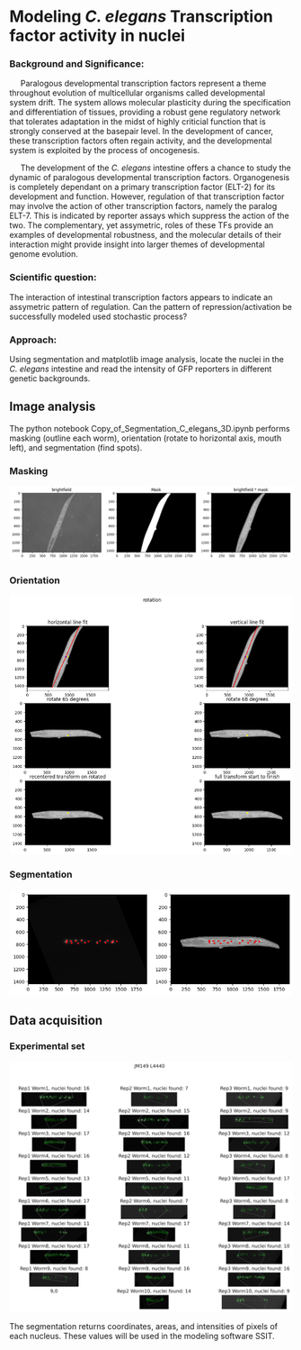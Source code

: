 # Modeling *C. elegans* Transcription factor activity in nuclei

### Background and Significance:

&nbsp;&nbsp;&nbsp;&nbsp;&nbsp;Paralogous developmental transcription factors represent a theme throughout evolution of multicellular organisms called developmental system drift.  The system allows molecular plasticity during the specification and differentiation of tissues, providing a robust gene regulatory network that tolerates adaptation in the midst of highly criticial function that is strongly conserved at the basepair level.  In the development of cancer, these transcription factors often regain activity, and the developmental system is exploited by the process of oncogenesis.

&nbsp;&nbsp;&nbsp;&nbsp;&nbsp;The development of the *C. elegans* intestine offers a chance to study the dynamic of paralogous developmental transcription factors.  Organogenesis is completely  dependant on a primary transcription factor (ELT-2) for its development and function. However, regulation of that transcription factor may involve the action of other transcription factors, namely the paralog ELT-7.  This is indicated by reporter assays which suppress the action of the two.  The complementary, yet assymetric, roles of these TFs provide an examples of developmental robustness, and the molecular details of their interaction might provide insight into larger themes of developmental genome evolution.

### Scientific question:
The interaction of intestinal transcription factors appears to indicate an assymetric pattern of regulation.  Can the pattern of repression/activation be successfully modeled used stochastic process?

### Approach: 

Using segmentation and matplotlib image analysis, locate the nuclei in the *C. elegans* intestine and read the intensity of GFP reporters in different genetic backgrounds.

## Image analysis

The python notebook Copy_of_Segmentation_C_elegans_3D.ipynb performs masking (outline each worm), orientation (rotate to horizontal axis, mouth left), and segmentation (find spots).

### Masking
![Masking](example_images/example_of_masking.png)

### Orientation
![Orientation](example_images/example_of_rotation.png)

### Segmentation
![Segmentation](example_images/example_of_segmentation.png)

## Data acquisition

### Experimental set

![Segmentation](example_images/viewResults.png)

The segmentation returns coordinates, areas, and intensities of pixels of each nucleus.  These values will be used in the modeling software SSIT.

